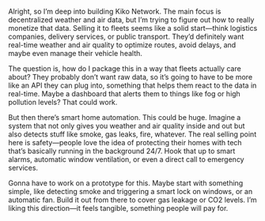Alright, so I’m deep into building Kiko Network. The main focus is decentralized weather and air data, but I’m trying to figure out how to really monetize that data. Selling it to fleets seems like a solid start—think logistics companies, delivery services, or public transport. They’d definitely want real-time weather and air quality to optimize routes, avoid delays, and maybe even manage their vehicle health. 


The question is, how do I package this in a way that fleets actually care about? They probably don’t want raw data, so it’s going to have to be more like an API they can plug into, something that helps them react to the data in real-time. Maybe a dashboard that alerts them to things like fog or high pollution levels? That could work.

 But then there’s smart home automation. This could be huge. Imagine a system that not only gives you weather and air quality inside and out but also detects stuff like smoke, gas leaks, fire, whatever. The real selling point here is safety—people love the idea of protecting their homes with tech that’s basically running in the background 24/7. Hook that up to smart alarms, automatic window ventilation, or even a direct call to emergency services.

Gonna have to work on a prototype for this. Maybe start with something simple, like detecting smoke and triggering a smart lock on windows, or an automatic fan. Build it out from there to cover gas leakage or CO2 levels. I’m liking this direction—it feels tangible, something people will pay for.


<!-- Add more log entries here -->